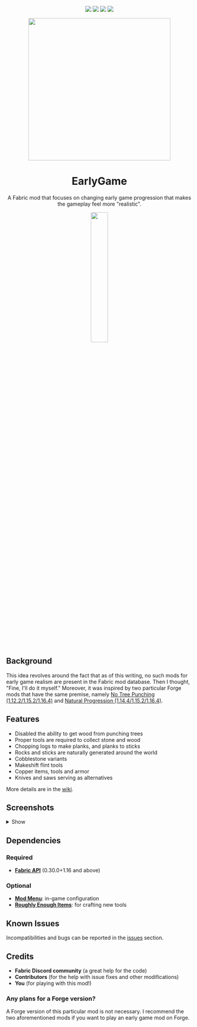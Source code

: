 <p align="center">
<a href="https://github.com/JayCeeCreates/earlygame/blob/master/LICENSE"><img src="https://img.shields.io/github/license/jayceecreates/earlygame?style=for-the-badge"></a>
<img src="https://img.shields.io/badge/mc%20version-1.16.x-brightgreen?style=for-the-badge">
<img src="https://img.shields.io/badge/mod%20version-1.0.0-yellow?style=for-the-badge">
<a href="https://fabricmc.net"><img src="https://img.shields.io/badge/modloader-fabric-blue?style=for-the-badge"></a>
</p>

<p align="center">
  <img width="384" height="384" src="https://cdn.discordapp.com/attachments/669587583034064919/753223254474227762/icon.png">
</p>

<h1 align="center">EarlyGame</h1>
<p align="center">A Fabric mod that focuses on changing early game progression that makes the gameplay feel more "realistic".</p>

<p align="center"><a href="https://www.paypal.com/cgi-bin/webscr?return=https://github.com/JayCeeCreates/earlygame&amp;cn=Add+special+instructions+to+the+addon+author()&amp;business=jaycee.creates%40gmail.com&amp;bn=PP-DonationsBF:btn_donateCC_LG.gif:NonHosted&amp;cancel_return=https://github.com/JayCeeCreates/earlygame&amp;lc=US&amp;item_name=EarlyGame+(from+github.com)&amp;cmd=_donations&amp;rm=1&amp;no_shipping=1&amp;currency_code=USD" target="_blank"><img src="https://vetsupportusa.com/wp-content/uploads/donate-paypal-main-1.png" width=30%></a></p>

## Background

This idea revolves around the fact that as of this writing, no such mods for early game realism are present in the Fabric mod database. Then I thought, "Fine, I'll do it myself." Moreover, it was inspired by two particular Forge mods that have the same premise, namely [No Tree Punching (1.12.2/1.15.2/1.16.4)](https://www.curseforge.com/minecraft/mc-mods/no-tree-punching) and [Natural Progression (1.14.4/1.15.2/1.16.4)](https://www.curseforge.com/minecraft/mc-mods/natural-progressions).

## Features

- Disabled the ability to get wood from punching trees
- Proper tools are required to collect stone and wood
- Chopping logs to make planks, and planks to sticks
- Rocks and sticks are naturally generated around the world
- Cobblestone variants
- Makeshift flint tools
- Copper items, tools and armor
- Knives and saws serving as alternatives

More details are in the [wiki](https://github.com/JayCeeCreates/earlygame/wiki).

## Screenshots

<details><summary>Show</summary>
<p align="center">
<img width="640" height="360" src="https://media.discordapp.net/attachments/807114433787854868/810885401043533824/2021-02-15_22.26.53.png">
<img width="640" height="360" src="https://media.discordapp.net/attachments/807114433787854868/810885396292042822/2021-02-15_22.34.08.png">
<img width="640" height="360" src="https://media.discordapp.net/attachments/807114433787854868/810886920053194782/2021-02-15_22.19.59.png">
<img width="640" height="360" src="https://media.discordapp.net/attachments/807114433787854868/810885400595922954/2021-02-15_22.18.33.png">
</p>
</details>

## Dependencies

### Required

- **[Fabric API](https://www.curseforge.com/minecraft/mc-mods/fabric-api)** (0.30.0+1.16 and above)

### Optional

- **[Mod Menu](https://www.curseforge.com/minecraft/mc-mods/modmenu)**: in-game configuration
- **[Roughly Enough Items](https://www.curseforge.com/minecraft/mc-mods/roughly-enough-items)**: for crafting new tools

## Known Issues

Incompatibilities and bugs can be reported in the [issues](https://github.com/JayCeeCreates/earlygame/issues) section.

## Credits

- **Fabric Discord community** (a great help for the code)
- **Contributors** (for the help with issue fixes and other modifications)
- **You** (for playing with this mod!)

### Any plans for a Forge version?

A Forge version of this particular mod is not necessary. I recommend the two aforementioned mods if you want to play an early game mod on Forge.